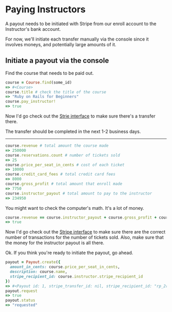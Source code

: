 # Paying Instructors

A payout needs to be initiated with Stripe from our enroll account to the Instructor's bank account.

For now, we'll initiate each transfer manually via the console since it involves moneys, and potentially large amounts of it.

## Initiate a payout via the console

Find the course that needs to be paid out.

```ruby
course = Course.find(some_id)
=> #<Course>
course.title # check the title of the course
=> "Ruby on Rails for Beginners"
course.pay_instructor!
=> true
```

Now I'd go check out the [Strie interface](https://manage.stripe.com) to make sure  there's a transfer there. 

The transfer should be completed in the next 1-2 business days.

---











```ruby
course.revenue # total amount the course made
=> 250000
course.reservations.count # number of tickets sold
=> 25
course.price_per_seat_in_cents # cost of each ticket
=> 10000
course.credit_card_fees # total credit card fees
=> 8000
course.gross_profit # total amount that enroll made
=> 7750
course.instructor_payout # total amount to pay to the instructor
=> 234950
```

You might want to check the computer's math. It's a lot of money.

```ruby
course.revenue == course.instructor_payout + course.gross_profit + course.credit_card_fees
=> true
```

Now I'd go check out the [Stripe interface](https://manage.stripe.com) to make sure there are the correct number of transactions for the number of tickets sold. Also, make sure that the money for the instructor payout is all there.

Ok. If you think you're ready to initiate the payout, go ahead.

```ruby
payout = Payout.create({
  amount_in_cents: course.price_per_seat_in_cents, 
  description: course.name, 
  stripe_recipient_id: course.instructor.stripe_recipient_id
})
=> #<Payout id: 1, stripe_transfer_id: nil, stripe_recipient_id: "rp_2rAHV7u3t4lL4i", status: "pending", description: "Test-Driven Development for Rails", amount_in_cents: 85000>
payout.request
=> true
payout.status
=> "requested"
```

